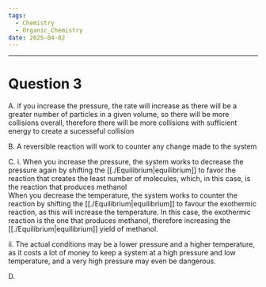 ```yaml
---
tags:
  - Chemistry
  - Organic_Chemistry
date: 2025-04-02
---
```

---  
# Question 3  
A. if you increase the pressure, the rate will increase as there will be a greater number of particles in a given volume, so there will be more collisions overall, therefore there will be more collisions with sufficient energy to create a sucesseful collision  
  
B. A reversible reaction will work to counter any change made to the system  
  
C. i. When you increase the pressure, the system works to decrease the pressure again by shifting the [[./Equilibrium|equilibrium]] to favor the reaction that creates the least number of molecules, which, in this case, is the reaction that produces methanol  
When you decrease the temperature, the system works to counter the reaction by shifting the [[./Equilibrium|equilibrium]] to favour the exothermic reaction, as this will increase the temperature. In this case, the exothermic reaction is the one that produces methanol, therefore increasing the [[./Equilibrium|equilibrium]] yield of methanol.  
  
ii. The actual conditions may be a lower pressure and a higher temperature, as it costs a lot of money to keep a system at a high pressure and low temperature, and a very high pressure may even be dangerous.  
  
D. 